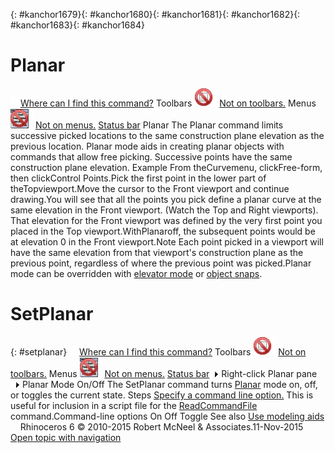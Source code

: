 ---
---

{: #kanchor1679}{: #kanchor1680}{: #kanchor1681}{: #kanchor1682}{: #kanchor1683}{: #kanchor1684}
# Planar
 [![images/transparent.gif](images/transparent.gif)Where can I find this command?](javascript:void(0);) Toolbars
![images/-no-toolbar-button.png](images/-no-toolbar-button.png) [Not on toolbars.](toolbarwhattodo.html) 
Menus
![images/-no-menu-item.png](images/-no-menu-item.png) [Not on menus.](menuwhattodo.html) 
 [Status bar](rhino-window.html#appwindow-statusbar) 
Planar
The Planar command limits successive picked locations to the same construction plane elevation as the previous location.
Planar mode aids in creating planar objects with commands that allow free picking. Successive points have the same construction plane elevation.
Example
From theCurvemenu, clickFree-form, then clickControl Points.Pick the first point in the lower part of theTopviewport.Move the cursor to the Front viewport and continue drawing.You will see that all the points you pick define a planar curve at the same elevation in the Front viewport. (Watch the Top and Right viewports). That elevation for the Front viewport was defined by the very first point you placed in the Top viewport.WithPlanaroff, the subsequent points would be at elevation 0 in the Front viewport.Note
Each point picked in a viewport will have the same elevation from that viewport's construction plane as the previous point, regardless of where the previous point was picked.Planar mode can be overridden with [elevator mode](cursor-constraints.html#elevator-mode) or [object snaps](object-snaps.html).
# SetPlanar
{: #setplanar}
 [![images/transparent.gif](images/transparent.gif)Where can I find this command?](javascript:void(0);) Toolbars
![images/-no-toolbar-button.png](images/-no-toolbar-button.png) [Not on toolbars.](toolbarwhattodo.html) 
Menus
![images/-no-menu-item.png](images/-no-menu-item.png) [Not on menus.](menuwhattodo.html) 
 [Status bar![images/menuarrow.gif](images/menuarrow.gif)](rhino-window.html#statusbarpanes) 
Right-click Planar pane![images/menuarrow.gif](images/menuarrow.gif)
Planar Mode On/Off
The SetPlanar command turns [Planar](#) mode on, off, or toggles the current state.
Steps
 [Specify a command line option.](specifycommandlineoption.html) This is useful for inclusion in a script file for the [ReadCommandFile](rhinoscripting.html#readcommandfile) command.Command-line options
On
Off
Toggle
See also
 [Use modeling aids](sak-modelingaids.html) 
&#160;
&#160;
Rhinoceros 6 © 2010-2015 Robert McNeel &amp; Associates.11-Nov-2015
 [Open topic with navigation](planar.html) 

